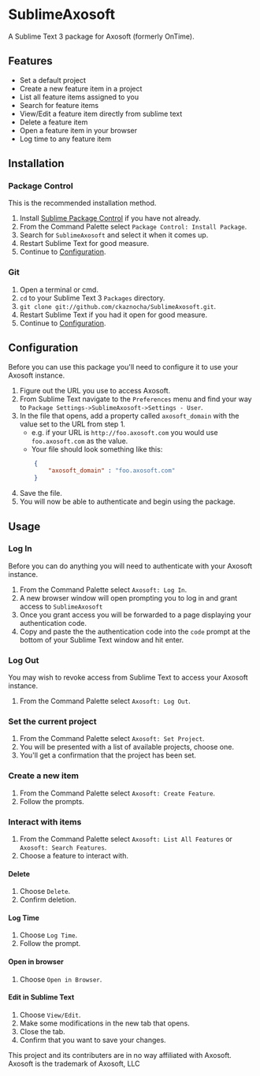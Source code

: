 # SublimeAxosoft
A Sublime Text 3 package for Axosoft (formerly OnTime).

## Features
* Set a default project
* Create a new feature item in a project
* List all feature items assigned to you
* Search for feature items
* View/Edit a feature item directly from sublime text
* Delete a feature item
* Open a feature item in your browser
* Log time to any feature item

## Installation
### Package Control
This is the recommended installation method.

1. Install [Sublime Package Control](http://wbond.net/sublime_packages/package_control) if you have not already.
1. From the Command Palette select `Package Control: Install Package`.
1. Search for `SublimeAxosoft` and select it when it comes up.
1. Restart Sublime Text for good measure.
1. Continue to [Configuration](#configuration).

### Git
1. Open a terminal or cmd.
1. `cd` to your Sublime Text 3 `Packages` directory.
1. `git clone git://github.com/ckaznocha/SublimeAxosoft.git`.
1. Restart Sublime Text if you had it open for good measure.
1. Continue to [Configuration](#configuration).

## Configuration
Before you can use this package you'll need to configure it to use your Axosoft instance.

1. Figure out the URL you use to access Axosoft.
1. From Sublime Text navigate to the `Preferences` menu and find your way to `Package Settings->SublimeAxosoft->Settings - User`.
1. In the file that opens, add a property called `axosoft_domain` with the value set to the URL from step 1.
    * e.g. if your URL is `http://foo.axosoft.com` you would use `foo.axosoft.com` as the value.
    * Your file should look something like this:
    ```JSON
        {
            "axosoft_domain" : "foo.axosoft.com"
        }
    ```
1. Save the file.
2. You will now be able to authenticate and begin using the package.

## Usage

### Log In
Before you can do anything you will need to authenticate with your Axosoft instance.

1. From the Command Palette select `Axosoft: Log In`.
1. A new browser window will open prompting you to log in and grant access to `SublimeAxosoft`
1. Once you grant access you will be forwarded to a page displaying your authentication code.
1. Copy and paste the the authentication code into the `code` prompt at the bottom of your Sublime Text window and hit enter.

### Log Out
You may wish to revoke access from Sublime Text to access your Axosoft instance.

1. From the Command Palette select `Axosoft: Log Out`.

### Set the current project
1. From the Command Palette select `Axosoft: Set Project`.
1. You will be presented with a list of available projects, choose one.
1. You'll get a confirmation that the project has been set.

### Create a new item
1. From the Command Palette select `Axosoft: Create Feature`.
1. Follow the prompts.

### Interact with items
1. From the Command Palette select `Axosoft: List All Features` or `Axosoft: Search Features`.
1. Choose a feature to interact with.

#### Delete
1. Choose `Delete`.
1. Confirm deletion.

#### Log Time
1. Choose `Log Time`.
1. Follow the prompt.

#### Open in browser
1. Choose `Open in Browser`.

#### Edit in Sublime Text
1. Choose `View/Edit`.
1. Make some modifications in the new tab that opens.
1. Close the tab.
1. Confirm that you want to save your changes.


This project and its contributers are in no way affiliated with Axosoft. Axosoft is the trademark of Axosoft, LLC